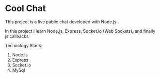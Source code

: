 # Cool Chat
This project is a live public chat developed with Node.js .

In this project I learn Node.js, Express, Socket.io (Web Sockets), and finally js callbacks

Technology Stack:
  1. Node.js
  2. Express
  3. Socket.io
  4. MySql
  

